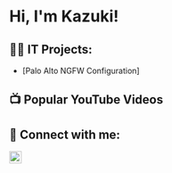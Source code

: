 <h1>Hi, I'm Kazuki! </h1>

<h2>👨‍💻 IT Projects:</h2>

- [Palo Alto NGFW Configuration]

<h2>📺 Popular YouTube Videos</h2>



<h2> 🤳 Connect with me:</h2>


[<img align="left" alt="JoshMadakor | LinkedIn" width="22px" src="https://cdn.jsdelivr.net/npm/simple-icons@v3/icons/linkedin.svg" />][linkedin]


[linkedin]: www.linkedin.com/in/kazuki-abe-13a9a037a
